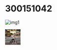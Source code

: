 # 300151042
![img1](https://github.com/user-attachments/assets/3e189280-a956-48ad-9d14-26f778d39e92)

<img src="images/img1.jpg" alt = "mon image" width = "50" height ="50"/>
